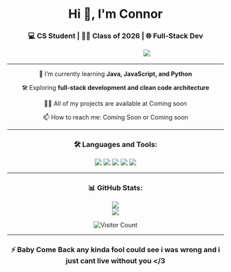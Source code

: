 <!-- Profile README -->
<div align="center">
<h1 align="center">Hi 👋, I'm Connor</h1>
<h3 align="center">💻 CS Student | 👨‍🎓 Class of 2026 | 🌐 Full-Stack Dev</h3>

<p>

   &nbsp;&nbsp;&nbsp;&nbsp;&nbsp;&nbsp;&nbsp;&nbsp;&nbsp;&nbsp;&nbsp;&nbsp;&nbsp;&nbsp;&nbsp;&nbsp;&nbsp;&nbsp;&nbsp;&nbsp;&nbsp;&nbsp;&nbsp;&nbsp;&nbsp;&nbsp;&nbsp;&nbsp;&nbsp;&nbsp;&nbsp;&nbsp;&nbsp;&nbsp;&nbsp;&nbsp;
  <img src="https://readme-typing-svg.herokuapp.com?color=00bfff&width=500&lines=Java+%E2%9D%A4%EF%B8%8F+JavaScript+%E2%9D%A4%EF%B8%8F+Python;Learning+never+stops...;Let%27s+build+cool+things+together!" />
</p>




---

<p>🌱 I’m currently learning <b>Java, JavaScript, and Python</b></p>
<p> 🛠️ Exploring <b>full-stack development and clean code architecture</b></p>
<p>👨‍💻 All of my projects are available at Coming soon</p>
<p>📫 How to reach me: Coming Soon or Coming soon</p>

---

### 🛠️ Languages and Tools:
<p align="center">
  <img src="https://img.shields.io/badge/Java-ED8B00?style=for-the-badge&logo=java&logoColor=white"/>
  <img src="https://img.shields.io/badge/Python-3776AB?style=for-the-badge&logo=python&logoColor=white"/>
  <img src="https://img.shields.io/badge/JavaScript-F7DF1E?style=for-the-badge&logo=javascript&logoColor=black"/>
  <img src="https://img.shields.io/badge/Git-F05032?style=for-the-badge&logo=git&logoColor=white"/>
  <img src="https://img.shields.io/badge/VS%20Code-007ACC?style=for-the-badge&logo=visual-studio-code&logoColor=white"/>
</p>


---

### 📊 GitHub Stats:
<p align="center">
  <img src="https://github-readme-stats.vercel.app/api?username=Hawki115&show_icons=true&theme=tokyonight" />
  <br>
  <img src="https://github-readme-streak-stats.herokuapp.com/?user=Hawki115&theme=tokyonight" />
</p>


![Visitor Count](https://komarev.com/ghpvc/?username=Hawki115&color=blue)


---

### ⚡ Baby Come Back any kinda fool could see i was wrong and i just cant live without you </3 
</div>

